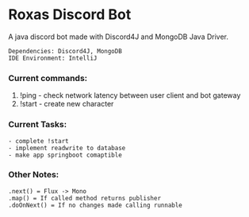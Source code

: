 # Roxas Discord Bot

A java discord bot made with Discord4J and MongoDB Java Driver.
```
Dependencies: Discord4J, MongoDB
IDE Environment: IntelliJ
```

### Current commands: 
1. !ping - check network latency between user client and bot gateway
1. !start - create new character

### Current Tasks:
```
- complete !start
- implement readwrite to database
- make app springboot comaptible
```

### Other Notes:
```
.next() = Flux -> Mono 
.map() = If called method returns publisher
.doOnNext() = If no changes made calling runnable
```

